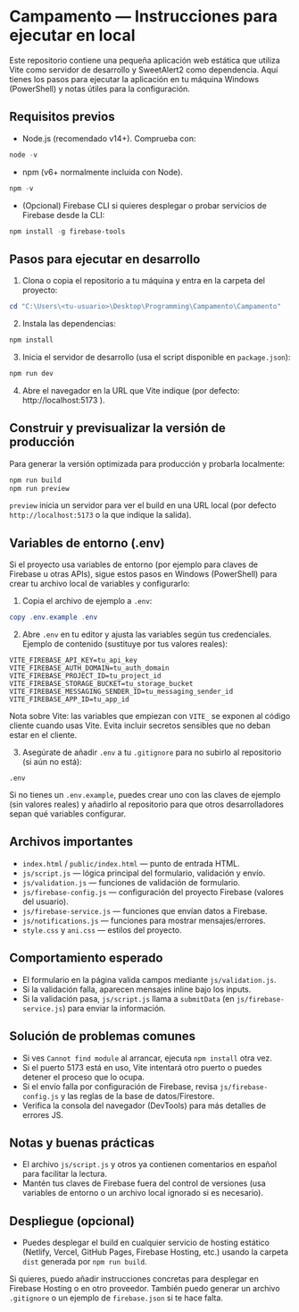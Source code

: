 # Campamento — Instrucciones para ejecutar en local

Este repositorio contiene una pequeña aplicación web estática que utiliza Vite como servidor de desarrollo y SweetAlert2 como dependencia. Aquí tienes los pasos para ejecutar la aplicación en tu máquina Windows (PowerShell) y notas útiles para la configuración.

## Requisitos previos

- Node.js (recomendado v14+). Comprueba con:

```powershell
node -v
```

- npm (v6+ normalmente incluida con Node).

```powershell
npm -v
```

- (Opcional) Firebase CLI si quieres desplegar o probar servicios de Firebase desde la CLI:

```powershell
npm install -g firebase-tools
```

## Pasos para ejecutar en desarrollo

1. Clona o copia el repositorio a tu máquina y entra en la carpeta del proyecto:

```powershell
cd "C:\Users\<tu-usuario>\Desktop\Programming\Campamento\Campamento"
```

2. Instala las dependencias:

```powershell
npm install
```

3. Inicia el servidor de desarrollo (usa el script disponible en `package.json`):

```powershell
npm run dev
```

4. Abre el navegador en la URL que Vite indique (por defecto: http://localhost:5173 ).

## Construir y previsualizar la versión de producción

Para generar la versión optimizada para producción y probarla localmente:

```powershell
npm run build
npm run preview
```

`preview` inicia un servidor para ver el build en una URL local (por defecto `http://localhost:5173` o la que indique la salida).


## Variables de entorno (.env)

Si el proyecto usa variables de entorno (por ejemplo para claves de Firebase u otras APIs), sigue estos pasos en Windows (PowerShell) para crear tu archivo local de variables y configurarlo:

1. Copia el archivo de ejemplo a `.env`:

```powershell
copy .env.example .env
```

2. Abre `.env` en tu editor y ajusta las variables según tus credenciales. Ejemplo de contenido (sustituye por tus valores reales):

```
VITE_FIREBASE_API_KEY=tu_api_key
VITE_FIREBASE_AUTH_DOMAIN=tu_auth_domain
VITE_FIREBASE_PROJECT_ID=tu_project_id
VITE_FIREBASE_STORAGE_BUCKET=tu_storage_bucket
VITE_FIREBASE_MESSAGING_SENDER_ID=tu_messaging_sender_id
VITE_FIREBASE_APP_ID=tu_app_id
```

Nota sobre Vite: las variables que empiezan con `VITE_` se exponen al código cliente cuando usas Vite. Evita incluir secretos sensibles que no deban estar en el cliente.

3. Asegúrate de añadir `.env` a tu `.gitignore` para no subirlo al repositorio (si aún no está):

```
.env
```

Si no tienes un `.env.example`, puedes crear uno con las claves de ejemplo (sin valores reales) y añadirlo al repositorio para que otros desarrolladores sepan qué variables configurar.

## Archivos importantes

- `index.html` / `public/index.html` — punto de entrada HTML.
- `js/script.js` — lógica principal del formulario, validación y envío.
- `js/validation.js` — funciones de validación de formulario.
- `js/firebase-config.js` — configuración del proyecto Firebase (valores del usuario).
- `js/firebase-service.js` — funciones que envían datos a Firebase.
- `js/notifications.js` — funciones para mostrar mensajes/errores.
- `style.css` y `ani.css` — estilos del proyecto.

## Comportamiento esperado

- El formulario en la página valida campos mediante `js/validation.js`.
- Si la validación falla, aparecen mensajes inline bajo los inputs.
- Si la validación pasa, `js/script.js` llama a `submitData` (en `js/firebase-service.js`) para enviar la información.

## Solución de problemas comunes

- Si ves `Cannot find module` al arrancar, ejecuta `npm install` otra vez.
- Si el puerto 5173 está en uso, Vite intentará otro puerto o puedes detener el proceso que lo ocupa.
- Si el envío falla por configuración de Firebase, revisa `js/firebase-config.js` y las reglas de la base de datos/Firestore.
- Verifica la consola del navegador (DevTools) para más detalles de errores JS.

## Notas y buenas prácticas

- El archivo `js/script.js` y otros ya contienen comentarios en español para facilitar la lectura.
- Mantén tus claves de Firebase fuera del control de versiones (usa variables de entorno o un archivo local ignorado si es necesario).

## Despliegue (opcional)

- Puedes desplegar el build en cualquier servicio de hosting estático (Netlify, Vercel, GitHub Pages, Firebase Hosting, etc.) usando la carpeta `dist` generada por `npm run build`.

Si quieres, puedo añadir instrucciones concretas para desplegar en Firebase Hosting o en otro proveedor. También puedo generar un archivo `.gitignore` o un ejemplo de `firebase.json` si te hace falta.
